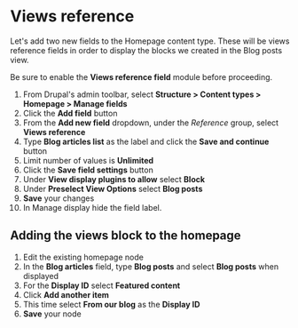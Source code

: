 # Views reference

Let's add two new fields to the Homepage content type. These will be views reference fields in order to display the blocks we created in the Blog posts view.

Be sure to enable the **Views reference field** module before proceeding.

1. From Drupal's admin toolbar, select **Structure &gt; Content types &gt; Homepage &gt; Manage fields**
2. Click the **Add field**  button
3. From the **Add new field** dropdown, under the _Reference_ group, select **Views reference**
4. Type **Blog articles list** as the label and click the **Save and continue** button
5. Limit number of values is **Unlimited**
6. Click the **Save field settings** button
7. Under **View display plugins to allow** select **Block**
8. Under **Preselect View Options** select **Blog posts**
9. **Save** your changes
10. In Manage display hide the field label.

## **Adding the views block to the homepage**

1. Edit the existing homepage node
2. In the **Blog articles** field, type **Blog posts** and select **Blog posts** when displayed
3. For the **Display ID** select **Featured content**
4. Click **Add another item**
5. This time select **From our blog** as the **Display ID**
6. **Save** your node

